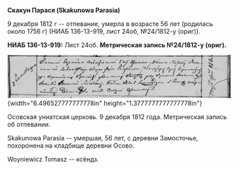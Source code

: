 **Скакун Парася (Skakunowa Parasia)**

9 декабря 1812 г -- отпевание, умерла в возрасте 56 лет (родилась около
1756 г) (НИАБ 136-13-919, лист 24об, №24/1812-у (ориг)).

**НИАБ 136-13-919:** Лист 24об. **Метрическая запись №24/1812-у
(ориг).**

![](./media/c9340bb8ccd970b5157478693628bf4c4b077787.png){width="6.496527777777778in"
height="1.3777777777777778in"}

Осовская униатская церковь. 9 декабря 1812 года. Метрическая запись об
отпевании.

Skakunowa Parasia -- умершая, 56 лет, с деревни Замосточье, похоронена
на кладбище деревни Осово.

Woyniewicz Tomasz -- ксёндз.
